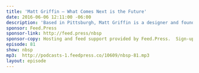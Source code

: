 ```yaml
---
title: 'Matt Griffin — What Comes Next is the Future'
date: 2016-06-06 12:11:00 -06:00
description: 'Based in Pittsburgh, Matt Griffin is a designer and founder of the web design consultancy Bearded. He’s a speaker, writer, educator, and an avid advocate for collaboration in design. His writing has been published by net magazine and A List Apart, where he writes the regular column on “How We Work.” Matt is the director of the upcoming documentary film What Comes Next Is the Future, the definitive documentary about the web as told by the people who build it each day. The film premiers August 2016.'
sponsor: Feed.Press
sponsor-link: http://feed.press/nbsp
sponsor-copy: Hosting and feed support provided by Feed.Press.  Sign-up today and try FeedPress on a 14 day trial (no contracts or commitments). Use promo code *nbsp* during checkout to get 10% off your first year.
episode: 81
show: nbsp
mp3:  http://podcasts-1.feedpress.co/10609/nbsp-81.mp3
layout: episode
---
```

